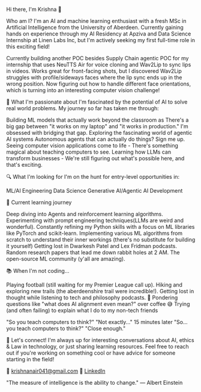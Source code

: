Hi there, I'm Krishna 👋

Who am I?
I'm an AI and machine learning enthusiast with a fresh MSc in Artificial Intelligence from the University of Aberdeen. Currently gaining hands on experience through my AI Residency at Apziva and Data Science Internship at Linen Labs Inc, but I'm actively seeking my first full-time role in this exciting field!

Currently building another POC besides Supply Chain agentic POC for my internship that uses NeuTTS Air for voice cloning and Wav2Lip to sync lips in videos. Works great for front-facing shots, but I discovered Wav2Lip struggles with profile/sideways faces where the lip sync ends up in the wrong position. Now figuring out how to handle different face orientations, which is turning into an interesting computer vision challenge!

🚀 What I'm passionate about
I'm fascinated by the potential of AI to solve real world problems. My journey so far has taken me through:

Building ML models that actually work beyond the classroom as There's a big gap between "it works on my laptop" and "it works in production." I'm obsessed with bridging that gap.
Exploring the fascinating world of agentic AI systems Autonomous agents that can actually do things? Sign me up.
Seeing computer vision applications come to life - There's something magical about teaching computers to see.
Learning how LLMs can transform businesses - We're still figuring out what's possible here, and that's exciting.

🔍 What I'm looking for
I'm on the hunt for entry-level opportunities in:

ML/AI Engineering
Data Science
Generative AI/Agentic AI Development

🌱 Current learning journey

Deep diving into Agents and reinforcement learning algorithms.
Experimenting with prompt engineering techniques(LLMs are weird and wonderful).
Constantly refining my Python skills with a focus on ML libraries like PyTorch and scikit-learn.
Implementing various ML algorithms from scratch to understand their inner workings (there's no substitute for building it yourself)
Getting lost in Dwarkesh Patel and Lex Fridman podcasts.
Random research papers that lead me down rabbit holes at 2 AM.
The open-source ML community (y'all are amazing).

📚 When I'm not coding...

Playing football (still waiting for my Premier League call up).
Hiking and exploring new trails (the aberdeenshire trail were incredible!).
Getting lost in thought while listening to tech and philosophy podcasts.
🤔 Pondering questions like "what does AI alignment even mean?" over coffee
😅 Trying (and often failing) to explain what I do to my non-tech friends

"So you teach computers to think?"
"Not exactly..."
15 minutes later
"So... you teach computers to think?"
"Close enough."

🤝 Let's connect!
I'm always up for interesting conversations about AI, ethics & Law in technology, or just sharing learning resources. Feel free to reach out if you're working on something cool or have advice for someone starting in the field!

📧 krishnanair041@gmail.com
🔗 [LinkedIn](https://www.linkedin.com/in/krishna-nair-46621987/)

"The measure of intelligence is the ability to change." — Albert Einstein
<!---
krishna11-dot/krishna11-dot is a ✨ special ✨ repository because its `README.md` (this file) appears on your GitHub profile.
You can click the Preview link to take a look at your changes.
--->
